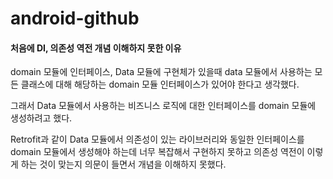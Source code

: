 # android-github

#### 처음에 DI, 의존성 역전 개념 이해하지 못한 이유
 domain 모듈에 인터페이스, Data 모듈에 구현체가 있을때 data 모듈에서 사용하는 모든 클래스에 대해 해당하는 domain 모듈 인터페이스가 있어야 한다고 생각했다.
 
 그래서 Data 모듈에서 사용하는 비즈니스 로직에 대한 인터페이스를 domain 모듈에 생성하려고 했다.
 
 Retrofit과 같이 Data 모듈에서 의존성이 있는 라이브러리와 동일한 인터페이스를 domain 모듈에서 생성해야 하는데 너무 복잡해서 구현하지 못하고
  의존성 역전이 이렇게 하는 것이 맞는지 의문이 들면서 개념을 이해하지 못했다.
